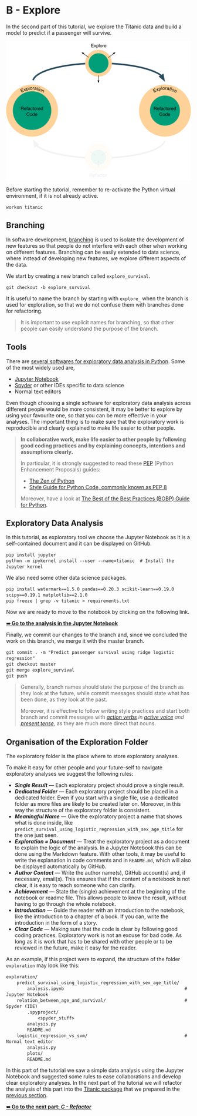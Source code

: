 # B - Explore

In the second part of this tutorial, we explore the Titanic data and build a model to predict if a passenger will survive.

![explore](../../resources/explore.png)

Before starting the tutorial, remember to re-activate the Python virtual environment, if it is not already active.

```shell
workon titanic
```

## Branching

In software development, [branching](https://git-scm.com/book/en/v2/Git-Branching-Basic-Branching-and-Merging) is used to isolate the development of new features so that people do not interfere with each other when working on different features. Branching can be easily extended to data science, where instead of developing new features, we explore different aspects of the data.

We start by creating a new branch called `explore_survival`.

```shell
git checkout -b explore_survival
```

It is useful to name the branch by starting with `explore_` when the branch is used for exploration, so that we do not confuse them with branches done for refactoring.

> It is important to use explicit names for branching, so that other people can easily understand the purpose of the branch.

## Tools

There are [several softwares for exploratory data analysis in Python](https://www.datacamp.com/community/tutorials/data-science-python-ide). Some of the most widely used are,

- [Jupyter Notebook](http://jupyter.org/)
- [Spyder](https://github.com/spyder-ide/spyder) or other IDEs specific to data science
- Normal text editors

Even though choosing a single software for exploratory data analysis across different people would be more consistent, it may be better to explore by using your favourite one, so that you can be more effective in your analyses. The important thing is to make sure that the exploratory work is reproducible and clearly explained to make life easier to other people.

> **In collaborative work, make life easier to other people by following good coding practices and by explaining concepts, intentions and assumptions clearly.**
>
> In particular, it is strongly suggested to read these [PEP](https://www.python.org/dev/peps/) (Python Enhancement Proposals) guides:
>
> - [The Zen of Python](https://www.python.org/dev/peps/pep-0020/)
> - [Style Guide for Python Code, commonly known as PEP 8](https://www.python.org/dev/peps/pep-0008/)
>
> Moreover, have a look at [The Best of the Best Practices (BOBP) Guide for Python](https://gist.github.com/sloria/7001839).

## Exploratory Data Analysis

In this tutorial, as exploratory tool we choose the Jupyter Notebook as it is a self-contained document and it can be displayed on GitHub.

```shell
pip install jupyter
python -m ipykernel install --user --name=titanic  # Install the Jupyter kernel
```

We also need some other data science packages.

```shell
pip install watermark==1.5.0 pandas==0.20.3 scikit-learn==0.19.0 scipy==0.19.1 matplotlib==2.1.0
pip freeze | grep -v titanic > requirements.txt
```

Now we are ready to move to the notebook by clicking on the following link.

[**➠   Go to the analysis in the Jupyter Notebook**](exploration/predict_survival_using_logistic_regression_with_sex_age_title/analysis.ipynb)

Finally, we commit our changes to the branch and, since we concluded the work on this branch, we merge it with the master branch.

```shell
git commit . -m "Predict passenger survival using ridge logistic regression"
git checkout master 
git merge explore_survival
git push
```

> Generally, branch names should state the purpose of the branch as they look at the future, while commit messages should state what has been done, as they look at the past.
>
> Moreover, it is effective to follow writing style practices and start both branch and commit messages with _[action verbs](https://books.google.co.uk/books?id=Fp4-7EWkvUgC&lpg=PP1&dq=joshua%20schimel%20writing%20science&pg=PP1#v=onepage&q=joshua%20schimel%20writing%20science&f=false) in [active voice](https://en.wikipedia.org/wiki/The_Elements_of_Style#Content) and [present tense](https://git-scm.com/book/en/v2/Distributed-Git-Contributing-to-a-Project)_, as they are much more direct that nouns.

## Organisation of the Exploration Folder

The exploratory folder is the place where to store exploratory analyses.

To make it easy for other people and your future-self to navigate exploratory analyses we suggest the following rules:

- ***Single Result*** — Each exploratory project should prove a single result.
- ***Dedicated Folder*** — Each exploratory project should be placed in a dedicated folder. Even if you start with a single file, use a dedicated folder as more files are likely to be created later on. Moreover, in this way the structure of the exploratory folder is consistent.
- ***Meaningful Name*** — Give the exploratory project a name that shows what is done inside, like `predict_survival_using_logistic_regression_with_sex_age_title` for the one just seen.
- ***Exploration = Document*** — Treat the exploratory project as a document to explain the logic of the analysis. In a Jupyter Notebook this can be done using the Markdown feature. With other tools, it may be useful to write the explanation in code comments and in `README.md`, which will also be displayed automatically by GitHub.
- ***Author Contact*** — Write the author name(s), GitHub account(s) and, if necessary, email(s). This ensures that if the content of a notebook is not clear, it is easy to reach someone who can clarify.
- ***Achievement*** — State the (single) achievement at the beginning of the notebook or readme file. This allows people to know the result, without having to go through the whole notebook.
- ***Introduction*** — Guide the reader with an introduction to the notebook, like the introduction to a chapter of a book. If you can, write the introduction in the form of a story.
- ***Clear Code*** — Making sure that the code is clear by following good coding practices. Exploratory work is not an excuse for bad code. As long as it is work that has to be shared with other people or to be reviewed in the future, make it easy for the reader.

As an example, if this project were to expand, the structure of the folder `exploration` may look like this:

```
exploration/
	predict_survival_using_logistic_regression_with_sex_age_title/
		analysis.ipynb                                              # Jupyter Notebook
	relation_between_age_and_survival/                              # Spyder (IDE)
		.spyproject/
			<spyder_stuff>
		analysis.py
		README.md
	logistic_regression_vs_svm/                                     # Normal text editor
		analysis.py
		plots/
		README.md
```

In this part of the tutorial we saw a simple data analysis using the Jupyter Notebook and suggested some rules to ease collaborations and develop clear exploratory analyses. In the next part of the tutorial we will refactor the analysis of this part into the [Titanic package](titanic) that we prepared in the [previous section](../a-setup).

[**➠   Go to the next part: *C - Refactor***](../c-refactor)

